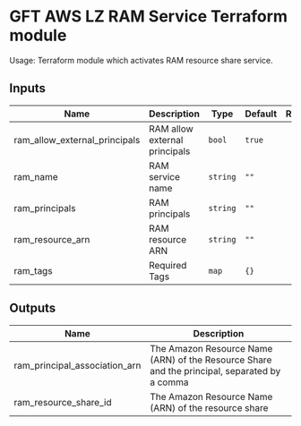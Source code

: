 # GFT AWS LZ RAM Service Terraform module

Usage: Terraform module which activates RAM resource share service.

## Inputs

| Name | Description | Type | Default | Required |
|------|-------------|------|---------|:-----:|
| ram\_allow\_external\_principals | RAM allow external principals | `bool` | `true` | no |
| ram\_name | RAM service name | `string` | `""` | no |
| ram\_principals | RAM principals | `string` | `""` | no |
| ram\_resource\_arn | RAM resource ARN | `string` | `""` | no |
| ram\_tags | Required Tags | `map` | `{}` | no |

## Outputs

| Name | Description |
|------|-------------|
| ram\_principal\_association\_arn | The Amazon Resource Name (ARN) of the Resource Share and the principal, separated by a comma |
| ram\_resource\_share\_id | The Amazon Resource Name (ARN) of the resource share |


